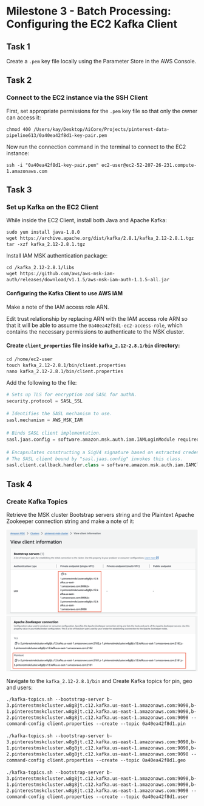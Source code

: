 # Milestone 3 - Batch Processing: Configuring the EC2 Kafka Client

## Task 1
Create a ```.pem``` key file locally using the Parameter Store in the AWS Console.

## Task 2
### Connect to the EC2 instance via the SSH Client

First, set appropriate permissions for the ```.pem``` key file so that only the owner can access it:
```
chmod 400 /Users/kay/Desktop/AiCore/Projects/pinterest-data-pipeline613/0a40ea42f8d1-key-pair.pem
```
Now run the connection command in the terminal to connect to the EC2 instance:
```
ssh -i "0a40ea42f8d1-key-pair.pem" ec2-user@ec2-52-207-26-231.compute-1.amazonaws.com
```

## Task 3
### Set up Kafka on the EC2 Client

While inside the EC2 Client, install both Java and Apache Kafka:
```
sudo yum install java-1.8.0
wget https://archive.apache.org/dist/kafka/2.8.1/kafka_2.12-2.8.1.tgz
tar -xzf kafka_2.12-2.8.1.tgz
```

Install IAM MSK authentication package:
```
cd /kafka_2.12-2.8.1/libs
wget https://github.com/aws/aws-msk-iam-auth/releases/download/v1.1.5/aws-msk-iam-auth-1.1.5-all.jar
```

#### Configuring the Kafka Client to use AWS IAM

Make a note of the IAM access role ARN.

Edit trust relationship by replacing ARN with the IAM access role ARN so that it will be able to assume the ```0a40ea42f8d1-ec2-access-role```, which contains the necessary permissions to authenticate to the MSK cluster.


#### Create ```client_properties``` file inside ```kafka_2.12-2.8.1/bin``` directory:

```
cd /home/ec2-user
touch kafka_2.12-2.8.1/bin/client.properties
nano kafka_2.12-2.8.1/bin/client.properties
```
Add the following to the file:

```python
# Sets up TLS for encryption and SASL for authN.
security.protocol = SASL_SSL

# Identifies the SASL mechanism to use.
sasl.mechanism = AWS_MSK_IAM

# Binds SASL client implementation.
sasl.jaas.config = software.amazon.msk.auth.iam.IAMLoginModule required awsRoleArn="arn:aws:iam::584739742957:role/0a40ea42f8d1-ec2-access-role";

# Encapsulates constructing a SigV4 signature based on extracted credentials.
# The SASL client bound by "sasl.jaas.config" invokes this class.
sasl.client.callback.handler.class = software.amazon.msk.auth.iam.IAMClientCallbackHandler
```

## Task 4

### Create Kafka Topics

Retrieve the MSK cluster Bootstrap servers string and the Plaintext Apache Zookeeper connection string and make a note of it:

![bootstrap_server_string](screenshots/m3/1.png)
![zookeeper_connection_string](screenshots/m3/2.png)

Navigate to the ```kafka_2.12-2.8.1/bin``` and Create Kafka topics for pin, geo and users:
```
./kafka-topics.sh --bootstrap-server b-3.pinterestmskcluster.w8g8jt.c12.kafka.us-east-1.amazonaws.com:9098,b-1.pinterestmskcluster.w8g8jt.c12.kafka.us-east-1.amazonaws.com:9098,b-2.pinterestmskcluster.w8g8jt.c12.kafka.us-east-1.amazonaws.com:9098 --command-config client.properties --create --topic 0a40ea42f8d1.pin

./kafka-topics.sh --bootstrap-server b-3.pinterestmskcluster.w8g8jt.c12.kafka.us-east-1.amazonaws.com:9098,b-1.pinterestmskcluster.w8g8jt.c12.kafka.us-east-1.amazonaws.com:9098,b-2.pinterestmskcluster.w8g8jt.c12.kafka.us-east-1.amazonaws.com:9098 --command-config client.properties --create --topic 0a40ea42f8d1.geo

./kafka-topics.sh --bootstrap-server b-3.pinterestmskcluster.w8g8jt.c12.kafka.us-east-1.amazonaws.com:9098,b-1.pinterestmskcluster.w8g8jt.c12.kafka.us-east-1.amazonaws.com:9098,b-2.pinterestmskcluster.w8g8jt.c12.kafka.us-east-1.amazonaws.com:9098 --command-config client.properties --create --topic 0a40ea42f8d1.user
```



